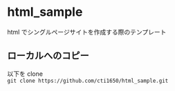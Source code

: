 # html_sample

html でシングルページサイトを作成する際のテンプレート

## ローカルへのコピー

以下を clone  
`git clone https://github.com/cti1650/html_sample.git`
